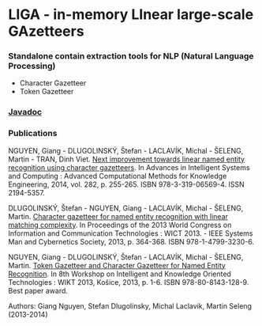# LIGA - in-memory LInear large-scale GAzetteers
### Standalone contain extraction tools for NLP (Natural Language Processing)
- Character Gazetteer
- Token Gazetteer

### [Javadoc](http://ikt.ui.sav.sk/gazetteer/ikt-gazetteers/javadoc)

### Publications
NGUYEN, Giang - DLUGOLINSKÝ, Štefan - LACLAVÍK, Michal - ŠELENG, Martin - TRAN, Dinh Viet. [Next improvement towards linear named entity recognition using character gazetteers](http://link.springer.com/chapter/10.1007/978-3-319-06569-4_19). In Advances in Intelligent Systems and Computing : Advanced Computational Methods for Knowledge Engineering, 2014, vol. 282, p. 255-265. ISBN 978-3-319-06569-4. ISSN 2194-5357.

DLUGOLINSKÝ, Štefan - NGUYEN, Giang - LACLAVÍK, Michal - ŠELENG, Martin. [Character gazetteer for named entity recognition with linear matching complexity](http://ieeexplore.ieee.org/document/7113096/). In Proceedings of the 2013 World Congress on Information and Communication Technologies : WICT 2013. - IEEE Systems Man and Cybernetics Society, 2013, p. 364-368. ISBN 978-1-4799-3230-6.

NGUYEN, Giang - DLUGOLINSKÝ, Štefan - LACLAVÍK, Michal - ŠELENG, Martin. [Token Gazetteer and Character Gazetteer for Named Entity Recognition](https://giangzuzana.github.io/files/2013_wikt_token.pdf). In 8th Workshop on Intelligent and Knowledge Oriented Technologies : WIKT 2013, Košice, 2013, p. 1-6. ISBN 978-80-8143-128-9. Best paper award.

Authors: Giang Nguyen, Stefan Dlugolinsky, Michal Laclavik, Martin Seleng (2013-2014)
